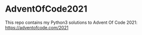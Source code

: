 # AdventOfCode2021
This repo contains my Python3 solutions to Advent Of Code 2021: https://adventofcode.com/2021
